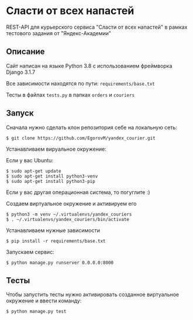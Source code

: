 # Сласти от всех напастей

REST-API для курьерского сервиса "Сласти от всех напастей" в рамках тестового задания от "Яндекс-Академии"

## Описание

Сайт написан на языке Python 3.8 с использованием фреймворка Django 3.1.7

Все зависимости находятся по пути:
`requirements/base.txt`

Тесты в файлах `tests.py` в папках `orders` и `couriers`


## Запуск

Сначала нужно сделать клон репозитория себе на локальную сеть:

```
$ git clone https://github.com/EgorovM/yandex_courier.git
```

Устанавливаем вируальное окружение:

Если у вас Ubuntu:
```
$ sudo apt-get update
$ sudo apt-get install python3-venv
$ sudo apt-get install python3-pip
```

Если у вас другая операционная система, то погуглите :)

Создаем виртуальное окружение и активируем его

```
$ python3 -m venv ~/.virtualenvs/yandex_couriers
$ . ~/.virtualenvs/yandex_couriers/bin/activate
```

Устанавливаем нужные зависимости

```
$ pip install -r requirements/base.txt
```

Запускаем сервис:

```
$ python manage.py runserver 0.0.0.0:8000
```

## Тесты

Чтобы запустить тесты нужно активировать созданное виртуальное окружение и ввести команду:

```
$ python manage.py test
```